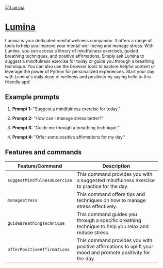 [![Lumina](https://files.oaiusercontent.com/file-zbBzpAWfMeV8jyI0M8Y8J2tX?se=2123-10-18T10%3A03%3A47Z&sp=r&sv=2021-08-06&sr=b&rscc=max-age%3D31536000%2C%20immutable&rscd=attachment%3B%20filename%3DMental%2520Wellness.png&sig=Oyd2nPnu0rk%2BLwTeo5ZQ%2Brjt961OPwx/u6%2BU1WQivR8%3D)](https://chat.openai.com/g/g-ZtqCvA56g-lumina)

# [Lumina](https://chat.openai.com/g/g-ZtqCvA56g-lumina)

Lumina is your dedicated mental wellness companion. It offers a range of tools to help you improve your mental well-being and manage stress. With Lumina, you can access a library of mindfulness exercises, guided breathing techniques, and positive affirmations. Simply ask Lumina to suggest a mindfulness exercise for today or guide you through a breathing technique. You can also use the browser tools to explore helpful content or leverage the power of Python for personalized experiences. Start your day with Lumina's daily dose of wellness and positivity by saying hello to this friendly app!

## Example prompts

1. **Prompt 1:** "Suggest a mindfulness exercise for today."

2. **Prompt 2:** "How can I manage stress better?"

3. **Prompt 3:** "Guide me through a breathing technique."

4. **Prompt 4:** "Offer some positive affirmations for my day."

## Features and commands

| Feature/Command | Description |
| --- | --- |
| `suggestMindfulnessExercise` | This command provides you with a suggested mindfulness exercise to practice for the day. |
| `manageStress` | This command offers tips and techniques on how to manage stress effectively. |
| `guideBreathingTechnique` | This command guides you through a specific breathing technique to help you relax and reduce stress. |
| `offerPositiveAffirmations` | This command provides you with positive affirmations to uplift your mood and promote positivity for the day. |